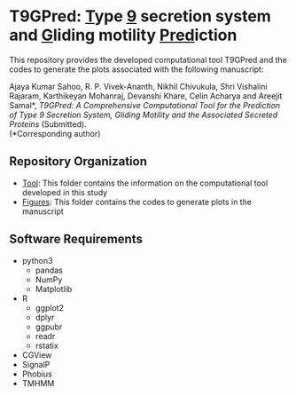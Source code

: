 # T9GPred: <ins>T</ins>ype <ins>9</ins> secretion system and <ins>G</ins>liding motility <ins>Pred</ins>iction

This repository provides the developed computational tool T9GPred and the codes to generate the plots associated with the following manuscript:

Ajaya Kumar Sahoo, R. P. Vivek-Ananth, Nikhil Chivukula, Shri Vishalini Rajaram, Karthikeyan Mohanraj, Devanshi Khare, Celin Acharya and Areejit Samal*, <i>T9GPred: A Comprehensive Computational Tool for the Prediction of Type 9 Secretion System, Gliding Motility and the Associated Secreted Proteins </i> (Submitted).<br>
(*Corresponding author)

## Repository Organization
- [Tool](./Tool): This folder contains the information on the computational tool developed in this study
- [Figures](./Figures): This folder contains the codes to generate plots in the manuscript

## Software Requirements
- python3
	- pandas
	- NumPy
	- Matplotlib
- R
	- ggplot2
	- dplyr
	- ggpubr
	- readr
	- rstatix
- CGView
- SignalP
- Phobius
- TMHMM
